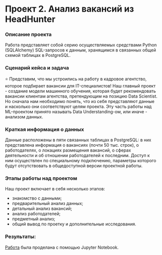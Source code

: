 # Проект 2. Анализ вакансий из HeadHunter

### Описание проекта

Работа представляет собой серию осуществляемых средствами Python (SQLAlchemy) SQL-запросов к данным, хранящимся в связанных общей схемой таблицах в PostgreSQL.

### Сценарий кейса и задача

⭐ Представим, что мы устроились на работу в кадровое агентство, которое подбирает вакансии для IT-специалистов! Наш главный проект - создание модели машинного обучения, которая будет рекомендовать вакансии клиентам агентства, претендующим на позицию Data Scientist. Но сначала нам необходимо понять, что из себя представляют данные и насколько они соответствуют целям проекта. Эту часть работы над ML-проектом принято называть Data Understanding-ом, или иначе - анализом данных.

### Краткая информация о данных

Данные расположены в пяти связанных таблицах в PostgreSQL: в них представлена информация о вакансиях (почти 50 тыс. строк), о работодателях, о локациях размещения вакансий, о сферах деятельности и об отношении работодателей к последним. Доступ к ним осуществлен по специальному подключению, параметры которого будут отсутствовать в общедоступной версии проектной работы.

### Этапы работы над проектом  

Наш проект включает в себя несколько этапов:
- знакомство с данными;
- предварительный анализ данных;
- детальный анализ вакансий;
- анализ работодателей;
- предметный анализ;
- общий вывод по проетку и дополнительные исследования.

### Результаты:

[Работа]() была проделана с помощью Jupyter Notebook.
